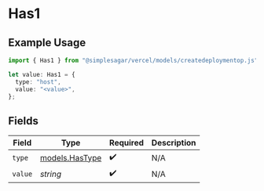 # Has1

## Example Usage

```typescript
import { Has1 } from "@simplesagar/vercel/models/createdeploymentop.js";

let value: Has1 = {
  type: "host",
  value: "<value>",
};
```

## Fields

| Field                                  | Type                                   | Required                               | Description                            |
| -------------------------------------- | -------------------------------------- | -------------------------------------- | -------------------------------------- |
| `type`                                 | [models.HasType](../models/hastype.md) | :heavy_check_mark:                     | N/A                                    |
| `value`                                | *string*                               | :heavy_check_mark:                     | N/A                                    |
